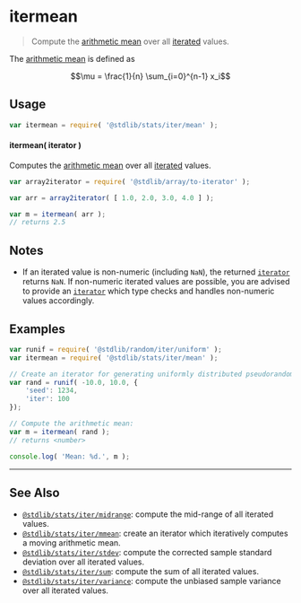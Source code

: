 <!--

@license Apache-2.0

Copyright (c) 2018 The Stdlib Authors.

Licensed under the Apache License, Version 2.0 (the "License");
you may not use this file except in compliance with the License.
You may obtain a copy of the License at

   http://www.apache.org/licenses/LICENSE-2.0

Unless required by applicable law or agreed to in writing, software
distributed under the License is distributed on an "AS IS" BASIS,
WITHOUT WARRANTIES OR CONDITIONS OF ANY KIND, either express or implied.
See the License for the specific language governing permissions and
limitations under the License.

-->

# itermean

> Compute the [arithmetic mean][arithmetic-mean] over all [iterated][mdn-iterator-protocol] values.

<section class="intro">

The [arithmetic mean][arithmetic-mean] is defined as

<!-- <equation class="equation" label="eq:arithmetic_mean" align="center" raw="\mu = \frac{1}{n} \sum_{i=0}^{n-1} x_i" alt="Equation for the arithmetic mean."> -->

```math
\mu = \frac{1}{n} \sum_{i=0}^{n-1} x_i
```

<!-- <div class="equation" align="center" data-raw-text="\mu = \frac{1}{n} \sum_{i=0}^{n-1} x_i" data-equation="eq:arithmetic_mean">
    <img src="https://cdn.jsdelivr.net/gh/stdlib-js/stdlib@e7ac225deb396ee6d2b4d5fc1a2faa645582349f/lib/node_modules/@stdlib/stats/iter/mean/docs/img/equation_arithmetic_mean.svg" alt="Equation for the arithmetic mean.">
    <br>
</div> -->

<!-- </equation> -->

</section>

<!-- /.intro -->

<!-- Package usage documentation. -->

<section class="usage">

## Usage

```javascript
var itermean = require( '@stdlib/stats/iter/mean' );
```

#### itermean( iterator )

Computes the [arithmetic mean][arithmetic-mean] over all [iterated][mdn-iterator-protocol] values.

```javascript
var array2iterator = require( '@stdlib/array/to-iterator' );

var arr = array2iterator( [ 1.0, 2.0, 3.0, 4.0 ] );

var m = itermean( arr );
// returns 2.5
```

</section>

<!-- /.usage -->

<!-- Package usage notes. Make sure to keep an empty line after the `section` element and another before the `/section` close. -->

<section class="notes">

## Notes

-   If an iterated value is non-numeric (including `NaN`), the returned [`iterator`][mdn-iterator-protocol] returns `NaN`. If non-numeric iterated values are possible, you are advised to provide an [`iterator`][mdn-iterator-protocol] which type checks and handles non-numeric values accordingly.

</section>

<!-- /.notes -->

<!-- Package usage examples. -->

<section class="examples">

## Examples

<!-- eslint no-undef: "error" -->

```javascript
var runif = require( '@stdlib/random/iter/uniform' );
var itermean = require( '@stdlib/stats/iter/mean' );

// Create an iterator for generating uniformly distributed pseudorandom numbers:
var rand = runif( -10.0, 10.0, {
    'seed': 1234,
    'iter': 100
});

// Compute the arithmetic mean:
var m = itermean( rand );
// returns <number>

console.log( 'Mean: %d.', m );
```

</section>

<!-- /.examples -->

<!-- Section to include cited references. If references are included, add a horizontal rule *before* the section. Make sure to keep an empty line after the `section` element and another before the `/section` close. -->

<section class="references">

</section>

<!-- /.references -->

<!-- Section for related `stdlib` packages. Do not manually edit this section, as it is automatically populated. -->

<section class="related">

* * *

## See Also

-   <span class="package-name">[`@stdlib/stats/iter/midrange`][@stdlib/stats/iter/midrange]</span><span class="delimiter">: </span><span class="description">compute the mid-range of all iterated values.</span>
-   <span class="package-name">[`@stdlib/stats/iter/mmean`][@stdlib/stats/iter/mmean]</span><span class="delimiter">: </span><span class="description">create an iterator which iteratively computes a moving arithmetic mean.</span>
-   <span class="package-name">[`@stdlib/stats/iter/stdev`][@stdlib/stats/iter/stdev]</span><span class="delimiter">: </span><span class="description">compute the corrected sample standard deviation over all iterated values.</span>
-   <span class="package-name">[`@stdlib/stats/iter/sum`][@stdlib/stats/iter/sum]</span><span class="delimiter">: </span><span class="description">compute the sum of all iterated values.</span>
-   <span class="package-name">[`@stdlib/stats/iter/variance`][@stdlib/stats/iter/variance]</span><span class="delimiter">: </span><span class="description">compute the unbiased sample variance over all iterated values.</span>

</section>

<!-- /.related -->

<!-- Section for all links. Make sure to keep an empty line after the `section` element and another before the `/section` close. -->

<section class="links">

[arithmetic-mean]: https://en.wikipedia.org/wiki/Arithmetic_mean

[mdn-iterator-protocol]: https://developer.mozilla.org/en-US/docs/Web/JavaScript/Reference/Iteration_protocols#The_iterator_protocol

<!-- <related-links> -->

[@stdlib/stats/iter/midrange]: https://github.com/stdlib-js/stdlib/tree/develop/lib/node_modules/%40stdlib/stats/iter/midrange

[@stdlib/stats/iter/mmean]: https://github.com/stdlib-js/stdlib/tree/develop/lib/node_modules/%40stdlib/stats/iter/mmean

[@stdlib/stats/iter/stdev]: https://github.com/stdlib-js/stdlib/tree/develop/lib/node_modules/%40stdlib/stats/iter/stdev

[@stdlib/stats/iter/sum]: https://github.com/stdlib-js/stdlib/tree/develop/lib/node_modules/%40stdlib/stats/iter/sum

[@stdlib/stats/iter/variance]: https://github.com/stdlib-js/stdlib/tree/develop/lib/node_modules/%40stdlib/stats/iter/variance

<!-- </related-links> -->

</section>

<!-- /.links -->
